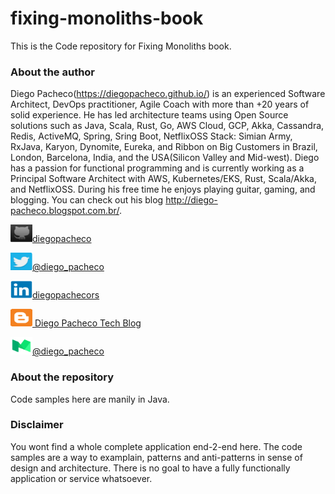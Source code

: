 # fixing-monoliths-book

This is the Code repository for Fixing Monoliths book.

### About the author

Diego Pacheco(https://diegopacheco.github.io/) is an experienced Software Architect, DevOps practitioner, Agile Coach with more than +20 years of solid experience. He has led architecture teams using Open Source solutions such as Java, Scala, Rust, Go, AWS Cloud, GCP, Akka, Cassandra, Redis, ActiveMQ, Spring, Sring Boot, NetflixOSS Stack: Simian Army, RxJava, Karyon, Dynomite, Eureka, and Ribbon on Big Customers in Brazil, London, Barcelona, India, and the USA(Silicon Valley and Mid-west). Diego has a passion for functional programming and is currently working as a Principal Software Architect with AWS, Kubernetes/EKS, Rust, Scala/Akka, and NetflixOSS. During his free time he enjoys playing guitar, gaming, and blogging. You can check out his blog http://diego-pacheco.blogspot.com.br/.

<p><img src="https://raw.githubusercontent.com/diegopacheco/diegopacheco.github.io/master/images/github-logo.png" alt=""  width="35" height="28" /><a href="https://github.com/diegopacheco/">diegopacheco</a></p>
<p><img src="https://raw.githubusercontent.com/diegopacheco/diegopacheco.github.io/master/images/twitter-logo.png" alt="" width="35" height="28" /><a href="https://twitter.com/diego_pacheco">@diego_pacheco</a></p>
<p><img src="https://raw.githubusercontent.com/diegopacheco/diegopacheco.github.io/master/images/linkedin-logo.png" alt="" width="35" height="28" /><a href="https://br.linkedin.com/in/diegopachecors">diegopachecors</a></p>
<p><img src="https://raw.githubusercontent.com/diegopacheco/diegopacheco.github.io/master/images/blogger-logo.png" alt="" width="35" height="28" /><a href="http://diego-pacheco.blogspot.com.br/"> Diego Pacheco Tech Blog</a></p>
<p><img src="https://raw.githubusercontent.com/diegopacheco/diegopacheco.github.io/master/images/medium_logo.png" alt="" width="35" height="28" /><a href="https://medium.com/@diego_pacheco">@diego_pacheco</a></p>

### About the repository

Code samples here are manily in Java. 

### Disclaimer
You wont find a whole complete application end-2-end here. The code samples are a way to examplain, patterns and anti-patterns in sense of design and architecture. There is no goal to have a fully functionally application or service whatsoever.